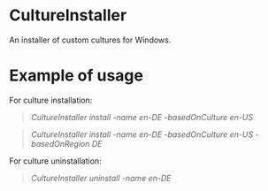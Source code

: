 # CultureInstaller
An installer of custom cultures for Windows.

# Example of usage

For culture installation:
>*CultureInstaller install -name en-DE -basedOnCulture en-US*

>*CultureInstaller install -name en-DE -basedOnCulture en-US -basedOnRegion DE*

For culture uninstallation:
>*CultureInstaller uninstall -name en-DE*
